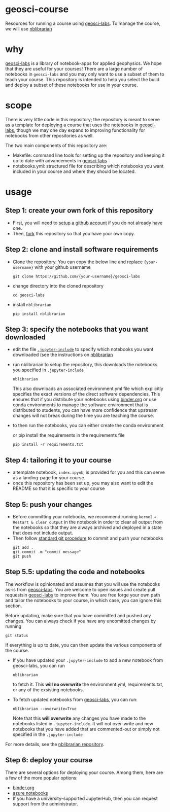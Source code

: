 # geosci-course

Resources for running a course using [geosci-labs](https://github.com/geoscixyz/geosci-labs). To manage the course, we will use [nblibrarian](https://github.com/nblibrarian)

# why 
[geosci-labs](https://github.com/geoscixyz/geosci-labs) is a library of notebook-apps for applied geophysics. We hope that they are useful for your courses! 
There are a large number of notebooks in `geosci-labs` and you may only want to use a subset of them to teach your course. 
This repository is intended to help you select the build and deploy a subset of these notebooks for use in your course. 

# scope
There is very little code in this repository; the repository is meant to serve as a template for deploying a course that uses the notebooks in [geosci-labs](https://github.com/geoscixyz/geosci-labs), though we may one day expand to improving functionality for 
notebooks from other repositories as well. 

The two main components of this repository are: 
- Makefile: command line tools for setting up the repository and keeping it up to date with advancements in [geosci-labs](https://github.com/geoscixyz/geosci-labs)
- notebooks.yml: structured file for describing which notebooks you want included in your course and where they should be located.

# usage 

## Step 1: create your own fork of this repository 

- First, you will need to [setup a github account](https://github.com/join) if you do not already have one. 
- Then, [fork](https://help.github.com/articles/fork-a-repo/) this repository so that you have your own copy. 

## Step 2: clone and install software requirements

- [Clone](https://help.github.com/articles/cloning-a-repository/) the repository. You can copy the below line and replace `{your-username}` with your github username 
  ```
  git clone https://github.com/{your-username}/geosci-labs
  ```
- change directory into the cloned repository
  ```
  cd geosci-labs
  ```
- install `nblibrarian`
  ```
  pip install nblibrarian
  ```

## Step 3: specify the notebooks that you want downloaded

 - edit the file [`.jupyter-include`](.jupyter-include) to specify which notebooks you want downloaded (see the instructions on [nblibrarian](https://github.com/lheagy/nblibrarian)
- run nblibrarian to setup the repository, this downloads the notebooks you specified in `.jupyter-include`
  ```
  nblibrarian 
  ```
  This also downloads an associated environment.yml file which explicitly specifies the exact versions of 
  the direct software dependencies. This ensures that if you distribute your notebooks using [binder.org](https://mybinder.org)
  or use conda environments to manage the software environment that is distributed to students, you can have more confidence
  that upstream changes will not break during the time you are teaching the course. 
  
- to then run the notebooks, you can either create the conda environment

  or pip install the requirements in the requirements file
  ```
  pip install -r requirements.txt
  ```

## Step 4: tailoring it to your course

- a template notebook, `index.ipynb`, is provided for you and this can serve as a landing-page for your course. 
- once this repository has been set up, you may also want to edit the README so that it is specific to your course

## Step 5: push your changes

- Before committing your notebooks, we recommend running `kernel` + `Restart & clear output` in the notebook in order to clear all output from the notebooks so that they are always archived and deployed in a state that does not include output. 
- Then follow [standard git procedure](https://help.github.com/articles/adding-a-file-to-a-repository-using-the-command-line/) to commit and push your notebooks
   ```
   git add .
   git commit -m "commit message"
   git push
   ```

## Step 5.5: updating the code and notebooks

The workflow is opinionated and assumes that you will use the notebooks as-is from [geosci-labs](https://github.com/lheagy/geosci-labs). You are welcome to open issues and create pull requestsin [geosci-labs](https://github.com/lheagy/geosci-labs) to improve them. You are free forge your own path and tailor the notebooks to your course, in which case, you can ignore this section.  

Before updating, make sure that you have committed and pushed any changes. You can always check if you have any uncomitted changes by running
```
git status
```

If everything is up to date, you can then update the various components of the course.

- If you have updated your `.jupyter-include` to add a new notebook from geosci-labs, you can run
  ```
  nblibrarian
  ```
  to fetch it. This **will no overwrite** the environment.yml, requirements.txt, or any of the exsisting notebooks. 

- To fetch updated notebooks from [geosci-labs](https://github.com/lheagy/geosci-labs), you can run:
  ```
  nblibrarian --overwrite=True
  ```
  Note that this **will overwrite** any changes you have made to the notebooks listed in `.jupyter-include`. It will not over-write 
  and new notebooks that you have added that are commented-out or simply not specified in the `.jupyter-include` 

For more details, see the [nblibrarian repository](https://github.com/lheagy/nblibrarian). 

## Step 6: deploy your course
There are several options for deploying your course. Among them, here are a few of the more popular options: 
- [binder.org](https://mybinder.org/) 
- [azure notebooks](https://notebooks.azure.com/)
- If you have a university-supported JupyterHub, then you can request support from the administrator. 
